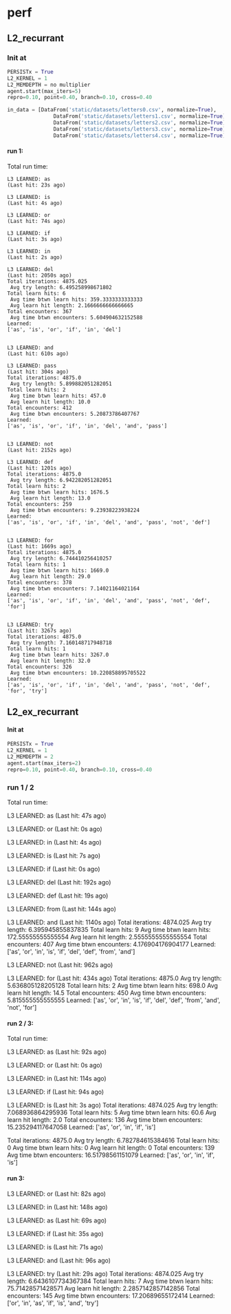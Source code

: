 # perf

## L2_recurrant



### Init at

``` python
PERSISTx = True
L2_KERNEL = 1
L2_MEMDEPTH = no multiplier
agent.start(max_iters=5)
repro=0.10, point=0.40, branch=0.10, cross=0.40

in_data = [DataFrom('static/datasets/letters0.csv', normalize=True),
               DataFrom('static/datasets/letters1.csv', normalize=True),
               DataFrom('static/datasets/letters2.csv', normalize=True),
               DataFrom('static/datasets/letters3.csv', normalize=True),
               DataFrom('static/datasets/letters4.csv', normalize=True)]

```

#### run 1:
Total run time:

```
L3 LEARNED: as
(Last hit: 23s ago)

L3 LEARNED: is
(Last hit: 4s ago)

L3 LEARNED: or
(Last hit: 74s ago)

L3 LEARNED: if
(Last hit: 3s ago)

L3 LEARNED: in
(Last hit: 2s ago)

L3 LEARNED: del
(Last hit: 2050s ago)
Total iterations: 4875.025
 Avg try length: 6.495258998671802
Total learn hits: 6
 Avg time btwn learn hits: 359.3333333333333
 Avg learn hit length: 2.1666666666666665
Total encounters: 367
 Avg time btwn encounters: 5.604904632152588
Learned:
['as', 'is', 'or', 'if', 'in', 'del']


L3 LEARNED: and
(Last hit: 610s ago)

L3 LEARNED: pass
(Last hit: 304s ago)
Total iterations: 4875.0
 Avg try length: 5.899882051282051
Total learn hits: 2
 Avg time btwn learn hits: 457.0
 Avg learn hit length: 10.0
Total encounters: 412
 Avg time btwn encounters: 5.20873786407767
Learned:
['as', 'is', 'or', 'if', 'in', 'del', 'and', 'pass']


L3 LEARNED: not
(Last hit: 2152s ago)

L3 LEARNED: def
(Last hit: 1201s ago)
Total iterations: 4875.0
 Avg try length: 6.942282051282051
Total learn hits: 2
 Avg time btwn learn hits: 1676.5
 Avg learn hit length: 13.0
Total encounters: 259
 Avg time btwn encounters: 9.23938223938224
Learned:
['as', 'is', 'or', 'if', 'in', 'del', 'and', 'pass', 'not', 'def']


L3 LEARNED: for
(Last hit: 1669s ago)
Total iterations: 4875.0
 Avg try length: 6.744410256410257
Total learn hits: 1
 Avg time btwn learn hits: 1669.0
 Avg learn hit length: 29.0
Total encounters: 378
 Avg time btwn encounters: 7.14021164021164
Learned:
['as', 'is', 'or', 'if', 'in', 'del', 'and', 'pass', 'not', 'def', 'for']


L3 LEARNED: try
(Last hit: 3267s ago)
Total iterations: 4875.0
 Avg try length: 7.160148717948718
Total learn hits: 1
 Avg time btwn learn hits: 3267.0
 Avg learn hit length: 32.0
Total encounters: 326
 Avg time btwn encounters: 10.220858895705522
Learned:
['as', 'is', 'or', 'if', 'in', 'del', 'and', 'pass', 'not', 'def', 'for', 'try']
```

## L2_ex_recurrant

#### Init at

``` python
PERSISTx = True
L2_KERNEL = 1
L2_MEMDEPTH = 2
agent.start(max_iters=2)
repro=0.10, point=0.40, branch=0.10, cross=0.40
```

### run 1 / 2
Total run time:

L3 LEARNED: as
(Last hit: 47s ago)

L3 LEARNED: or
(Last hit: 0s ago)

L3 LEARNED: in
(Last hit: 4s ago)

L3 LEARNED: is
(Last hit: 7s ago)

L3 LEARNED: if
(Last hit: 0s ago)

L3 LEARNED: del
(Last hit: 192s ago)

L3 LEARNED: def
(Last hit: 19s ago)

L3 LEARNED: from
(Last hit: 144s ago)

L3 LEARNED: and
(Last hit: 1140s ago)
Total iterations: 4874.025
 Avg try length: 6.395945855837835
Total learn hits: 9
 Avg time btwn learn hits: 172.55555555555554
 Avg learn hit length: 2.5555555555555554
Total encounters: 407
 Avg time btwn encounters: 4.176904176904177
Learned:
['as', 'or', 'in', 'is', 'if', 'del', 'def', 'from', 'and']


L3 LEARNED: not
(Last hit: 962s ago)

L3 LEARNED: for
(Last hit: 434s ago)
Total iterations: 4875.0
 Avg try length: 5.636805128205128
Total learn hits: 2
 Avg time btwn learn hits: 698.0
 Avg learn hit length: 14.5
Total encounters: 450
 Avg time btwn encounters: 5.815555555555555
Learned:
['as', 'or', 'in', 'is', 'if', 'del', 'def', 'from', 'and', 'not', 'for']

#### run 2 / 3:
Total run time:

L3 LEARNED: as
(Last hit: 92s ago)

L3 LEARNED: or
(Last hit: 0s ago)

L3 LEARNED: in
(Last hit: 114s ago)

L3 LEARNED: if
(Last hit: 94s ago)

L3 LEARNED: is
(Last hit: 3s ago)
Total iterations: 4874.025
 Avg try length: 7.068936864295936
Total learn hits: 5
 Avg time btwn learn hits: 60.6
 Avg learn hit length: 2.0
Total encounters: 136
 Avg time btwn encounters: 15.235294117647058
Learned:
['as', 'or', 'in', 'if', 'is']

Total iterations: 4875.0
 Avg try length: 6.782784615384616
Total learn hits: 0
 Avg time btwn learn hits: 0
 Avg learn hit length: 0
Total encounters: 139
 Avg time btwn encounters: 16.51798561151079
Learned:
['as', 'or', 'in', 'if', 'is']

#### run 3:

L3 LEARNED: or
(Last hit: 82s ago)

L3 LEARNED: in
(Last hit: 148s ago)

L3 LEARNED: as
(Last hit: 69s ago)

L3 LEARNED: if
(Last hit: 35s ago)

L3 LEARNED: is
(Last hit: 71s ago)

L3 LEARNED: and
(Last hit: 96s ago)

L3 LEARNED: try
(Last hit: 29s ago)
Total iterations: 4874.025
 Avg try length: 6.6436107734367384
Total learn hits: 7
 Avg time btwn learn hits: 75.71428571428571
 Avg learn hit length: 2.2857142857142856
Total encounters: 145
 Avg time btwn encounters: 17.20689655172414
Learned:
['or', 'in', 'as', 'if', 'is', 'and', 'try']


